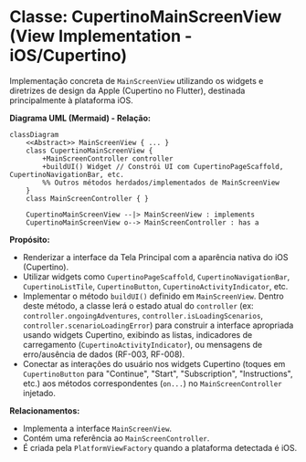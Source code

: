 # Classe: CupertinoMainScreenView (View Implementation - iOS/Cupertino)

Implementação concreta de `MainScreenView` utilizando os widgets e diretrizes de design da Apple (Cupertino no Flutter), destinada principalmente à plataforma iOS.

**Diagrama UML (Mermaid) - Relação:**

```mermaid
classDiagram
    <<Abstract>> MainScreenView { ... }
    class CupertinoMainScreenView {
        +MainScreenController controller
        +buildUI() Widget // Constrói UI com CupertinoPageScaffold, CupertinoNavigationBar, etc.
        %% Outros métodos herdados/implementados de MainScreenView
    }
    class MainScreenController { }

    CupertinoMainScreenView --|> MainScreenView : implements
    CupertinoMainScreenView o--> MainScreenController : has a
```

**Propósito:**

*   Renderizar a interface da Tela Principal com a aparência nativa do iOS (Cupertino).
*   Utilizar widgets como `CupertinoPageScaffold`, `CupertinoNavigationBar`, `CupertinoListTile`, `CupertinoButton`, `CupertinoActivityIndicator`, etc.
*   Implementar o método `buildUI()` definido em `MainScreenView`. Dentro deste método, a classe lerá o estado atual do `controller` (ex: `controller.ongoingAdventures`, `controller.isLoadingScenarios`, `controller.scenarioLoadingError`) para construir a interface apropriada usando widgets Cupertino, exibindo as listas, indicadores de carregamento (`CupertinoActivityIndicator`), ou mensagens de erro/ausência de dados (RF-003, RF-008).
*   Conectar as interações do usuário nos widgets Cupertino (toques em `CupertinoButton` para "Continue", "Start", "Subscription", "Instructions", etc.) aos métodos correspondentes (`on...`) no `MainScreenController` injetado.

**Relacionamentos:**

*   Implementa a interface `MainScreenView`.
*   Contém uma referência ao `MainScreenController`.
*   É criada pela `PlatformViewFactory` quando a plataforma detectada é iOS.